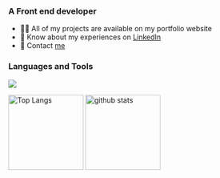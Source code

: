 <h3>A Front end developer</h3>

<ul>
  <li>👩‍💻 All of my projects are available on my portfolio website</li>
  <li>📄 Know about my experiences on <a href="https://www.linkedin.com/in/atenahatta" target="blank">LinkedIn</a></li>
  <li>📩 Contact <a href="mailto:hattaatena@gmail.com">me</a></li>
</ul>

<!--- Skillｓ --->
<h3 align="left">Languages and Tools</h3>
 <p align="left">
  
  
  <a href="https://skillicons.dev">
    <img src="https://skillicons.dev/icons?i=html,css,js,ts,react,redux,router,tailwind,sass,materialui,styled-component,bootstrap,jQuery,git,figma" />
 </a>

<!--- Status & lamguage --->
<p align="left"> 
  <img alt="Top Langs" height="150px" src="https://github-readme-stats.vercel.app/api?username=AtenaHatta&show_icons=true&theme=radical" />
  <img alt="github stats" height="150px" src="https://github-readme-stats.vercel.app/api/top-langs/?username=AtenaHatta&layout=compact&theme=omni" />
</p>
<br>
